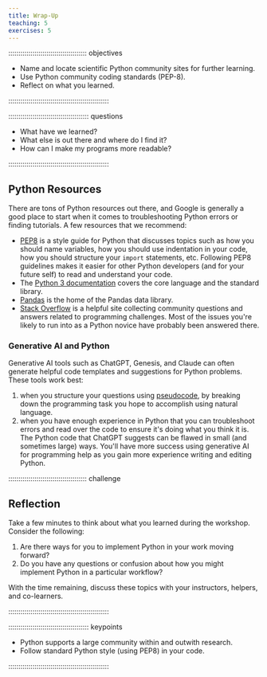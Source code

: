 ```yaml
---
title: Wrap-Up
teaching: 5
exercises: 5
---
```


::::::::::::::::::::::::::::::::::::::: objectives

- Name and locate scientific Python community sites for further learning.
- Use Python community coding standards (PEP-8).
- Reflect on what you learned.

::::::::::::::::::::::::::::::::::::::::::::::::::

:::::::::::::::::::::::::::::::::::::::: questions

- What have we learned?
- What else is out there and where do I find it?
- How can I make my programs more readable?

::::::::::::::::::::::::::::::::::::::::::::::::::



## Python Resources

There are tons of Python resources out there, and Google is generally a good place to start when it comes to troubleshooting Python errors or finding tutorials. A few resources that we recommend:

- [PEP8](https://www.python.org/dev/peps/pep-0008) is a style guide for Python that discusses topics such as how you should name variables, how you should use indentation in your code, how you should structure your `import` statements, etc. Following PEP8 guidelines makes it easier for other Python developers (and for your future self) to read and understand your code.
- The [Python 3 documentation](https://docs.python.org/3/) covers the core language and the standard library.
- [Pandas](https://pandas.pydata.org/) is the home of the Pandas data library.
- [Stack Overflow](https://stackoverflow.com/) is a helpful site collecting community questions and answers related to programming challenges. Most of the issues you're likely to run into as a Python novice have probably been answered there.

### Generative AI and Python
Generative AI tools such as ChatGPT, Genesis, and Claude can often generate helpful code templates and suggestions for Python problems. These tools work best:

1. when you structure your questions using [pseudocode](https://en.wikipedia.org/wiki/Pseudocode), by breaking down the programming task you hope to accomplish using natural language.
2. when you have enough experience in Python that you can troubleshoot errors and read over the code to ensure it's doing what you think it is. The Python code that ChatGPT suggests can be flawed in small (and sometimes large) ways. You'll have more success using generative AI for programming help as you gain more experience writing and editing Python.


:::::::::::::::::::::::::::::::::::::::  challenge

## Reflection

Take a few minutes to think about what you learned during the workshop. Consider the following:

1. Are there ways for you to implement Python in your work moving forward?
2. Do you have any questions or confusion about how you might implement Python in a particular workflow? 

With the time remaining, discuss these topics with your instructors, helpers, and co-learners. 

::::::::::::::::::::::::::::::::::::::::::::::::::

:::::::::::::::::::::::::::::::::::::::: keypoints

- Python supports a large community within and outwith research.
- Follow standard Python style (using PEP8) in your code.

::::::::::::::::::::::::::::::::::::::::::::::::::


